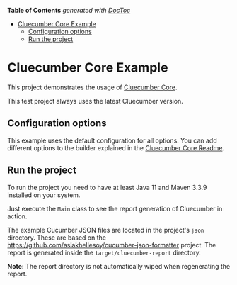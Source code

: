 <!-- START doctoc generated TOC please keep comment here to allow auto update -->
<!-- DON'T EDIT THIS SECTION, INSTEAD RE-RUN doctoc TO UPDATE -->
**Table of Contents**  *generated with [DocToc](https://github.com/thlorenz/doctoc)*

- [Cluecumber Core Example](#cluecumber-core-example)
  - [Configuration options](#configuration-options)
  - [Run the project](#run-the-project)

<!-- END doctoc generated TOC please keep comment here to allow auto update -->

# Cluecumber Core Example

This project demonstrates the usage of [Cluecumber Core](../../core).

This test project always uses the latest Cluecumber version.

## Configuration options

This example uses the default configuration for all options. You can add different options to the builder explained in the [Cluecumber Core Readme](../../core).

## Run the project

To run the project you need to have at least Java 11 and Maven 3.3.9 installed on your system.

Just execute the `Main` class to see the report generation of Cluecumber in action.

The example Cucumber JSON files are located in the project's `json` directory. These are based on the https://github.com/aslakhellesoy/cucumber-json-formatter project.
The report is generated inside the `target/cluecumber-report` directory.

__Note:__ The report directory is not automatically wiped when regenerating the report.

